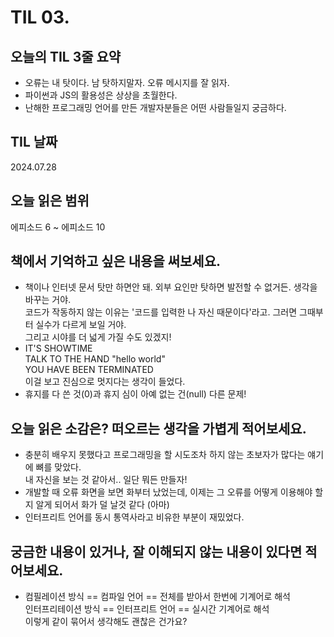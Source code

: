 # TIL 03. 


## 오늘의 TIL 3줄 요약

- 오류는 내 탓이다. 남 탓하지말자. 오류 메시지를 잘 읽자.
- 파이썬과 JS의 활용성은 상상을 초월한다.
- 난해한 프로그래밍 언어를 만든 개발자분들은 어떤 사람들일지 궁금하다.


## TIL 날짜

2024.07.28


## 오늘 읽은 범위

에피소드 6 ~ 에피소드 10


## 책에서 기억하고 싶은 내용을 써보세요.

- 책이나 인터넷 문서 탓만 하면안 돼. 외부 요인만 탓하면 발전할 수 없거든. 생각을 바꾸는 거야.<br>
  코드가 작동하지 않는 이유는 '코드를 입력한 나 자신 때문이다'라고. 그러면 그때부터 실수가 다르게 보일 거야.<br>
  그리고 시야를 더 넓게 가질 수도 있겠지! 
- IT'S SHOWTIME<br>
  TALK TO THE HAND "hello world"<br>
  YOU HAVE BEEN TERMINATED<br>
  이걸 보고 진심으로 멋지다는 생각이 들었다.
- 휴지를 다 쓴 것(0)과 휴지 심이 아예 없는 건(null) 다른 문제!


## 오늘 읽은 소감은? 떠오르는 생각을 가볍게 적어보세요.
    
- 충분히 배우지 못했다고 프로그래밍을 할 시도조차 하지 않는 초보자가 많다는 얘기에 뼈를 맞았다.<br>
  내 자신을 보는 것 같아서.. 일단 뭐든 만들자!
- 개발할 때 오류 화면을 보면 화부터 났었는데, 이제는 그 오류를 어떻게 이용해야 할지 알게 되어서 화가 덜 날것 같다 (아마)
- 인터프리트 언어를 동시 통역사라고 비유한 부분이 재밌었다.


## 궁금한 내용이 있거나, 잘 이해되지 않는 내용이 있다면 적어보세요.

- 컴필레이션 방식 == 컴파일 언어 == 전체를 받아서 한번에 기계어로 해석<br>
  인터프리테이션 방식 == 인터프리트 언어 == 실시간 기계어로 해석<br>
  이렇게 같이 묶어서 생각해도 괜찮은 건가요?
